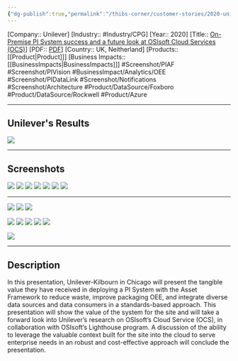 ```yaml
---
{"dg-publish":true,"permalink":"/thibs-corner/customer-stories/2020-unilever-on-premise-pi-system-success-and-a-future-look-at-os-isoft-cloud-services-ocs/","noteIcon":""}
---
```


[Company:: Unilever]
[Industry:: #Industry/CPG]
[Year:: 2020]
[Title:: [On-Premise PI System success and a future look at OSIsoft Cloud Services (OCS)](https://resources.osisoft.com/presentations/on-premise-pi-system-success-and-a-future-look-at-osisoft-cloud-services--ocsx/)]
[PDF:: [PDF](https://cdn.osisoft.com/osi/presentations/2020-industry-summits/UC20EU-D6FB35-Unilever-Gutgesell-On-Premise-PI-System.pdf)]
[Country:: UK, Neitherland]
[Products:: [[Product\|Product]]]
[Business Impacts:: [[BusinessImpacts\|BusinessImpacts]]]
#Screenshot/PIAF #Screenshot/PIVision #BusinessImpact/Analytics/OEE  #Screenshot/PIDataLink #Screenshot/Notifications #Screenshot/Architecture #Product/DataSource/Foxboro #Product/DataSource/Rockwell #Product/Azure 

---
## Unilever's Results
![](https://i.imgur.com/aWTFEF1.png)

---
## Screenshots
![](https://i.imgur.com/S6W0Izc.png)
![](https://i.imgur.com/5aSTK9I.png)
![](https://i.imgur.com/VFzED8M.png)
![](https://i.imgur.com/LTbNJPr.png)
![](https://i.imgur.com/7UsCXWM.png)
![](https://i.imgur.com/ni8dnFC.png)
![](https://i.imgur.com/fV2kdkR.png)

---
![](https://i.imgur.com/5ounUP4.png)
![](https://i.imgur.com/j8LrtEl.png)
![](https://i.imgur.com/jSc2Usu.png)

![](https://i.imgur.com/73RNUlD.png)
![](https://i.imgur.com/osFNG0k.png)
![](https://i.imgur.com/qhREo5l.png)
![](https://i.imgur.com/i8dFxh9.png)
![](https://i.imgur.com/J9XS2ma.png)

![](https://i.imgur.com/ixiKFYk.png)


---
## Description
In this presentation, Unilever-Kilbourn in Chicago will present the tangible value they have received in deploying a PI System with the Asset Framework to reduce waste, improve packaging OEE, and integrate diverse data sources and data consumers in a standards-based approach. This presentation will show the value of the system for the site and will take a forward look into Unilever’s research on OSIsoft’s Cloud Service (OCS), in collaboration with OSIsoft’s Lighthouse program. A discussion of the ability to leverage the valuable context built for the site into the cloud to serve enterprise needs in an robust and cost-effective approach will conclude the presentation.